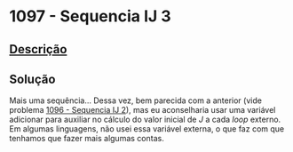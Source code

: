 # 1097 - Sequencia IJ 3

## [Descrição](https://www.beecrowd.com.br/judge/pt/problems/view/1097)

## Solução

Mais uma sequência... Dessa vez, bem parecida com a anterior (vide problema [1096 - Sequencia IJ 2](../1096/README.md)), mas eu aconselharia usar uma variável adicionar para auxiliar no cálculo do valor inicial de $J$ a cada _loop_ externo. Em algumas linguagens, não usei essa variável externa, o que faz com que tenhamos que fazer mais algumas contas.